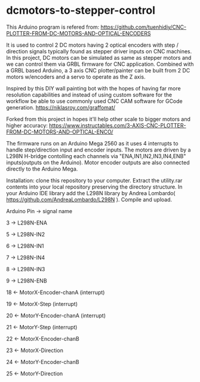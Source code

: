 # dcmotors-to-stepper-control
This Arduino program is refered from: https://github.com/tuenhidiy/CNC-PLOTTER-FROM-DC-MOTORS-AND-OPTICAL-ENCODERS

It is used to control 2 DC motors having 2 optical encoders with step / direction signals typically found as stepper driver inputs on CNC machines.
In this project, DC motors can be simulated as same as stepper motors and we can control them via GRBL firmware for CNC application.
Combined with a GRBL based Arduino, a 3 axis CNC plotter/painter can be built from 2 DC motors w/encoders and a servo to operate as the Z axis.

Inspired by this DIY wall painting bot with the hopes of having far more resolution capabilities and instead of using custom software for the workflow
be able to use commonly used CNC CAM software for GCode generation. 
https://niklasroy.com/graffomat/

Forked from this project in hopes it'll help other scale to bigger motors and higher accuracy:
https://www.instructables.com/3-AXIS-CNC-PLOTTER-FROM-DC-MOTORS-AND-OPTICAL-ENCO/

The firmware runs on an Arduino Mega 2560 as it uses 4 interrupts to handle step/direction input and encoder inputs.
The motors are driven by a L298N H-bridge contolling each channels via "ENA,IN1,IN2,IN3,IN4,ENB" inputs(outputs on the Arduino).
Motor encoder outputs are also connected directly to the Arduino Mega.

Installation:
clone this repository to your computer. Extract the utility.rar contents into your local repository preserving the directory structure. In your Arduino IDE library add the L298N library by Andrea Lombardo( https://github.com/AndreaLombardo/L298N ). Compile and upload.

Arduino Pin	->	signal name

3		->	L298N-ENA

5		->	L298N-IN2

6		->	L298N-IN1

7		->	L298N-IN4

8		->	L298N-IN3

9		->	L298N-ENB

18		<-	MotorX-Encoder-chanA	(interrupt)

19		<-	MotorX-Step		(interrupt)

20		<-	MotorY-Encoder-chanA	(interrupt)

21		<-	MotorY-Step		(interrupt)

22		<-	MotorX-Encoder-chanB

23		<-	MotorX-Direction

24		<-	MotorY-Encoder-chanB

25		<-	MotorY-Direction



		
